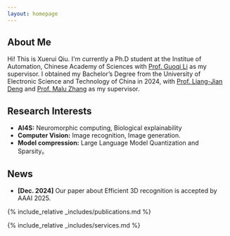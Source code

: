 ```yaml
---
layout: homepage
---
```


## About Me

Hi! This is Xuerui Qiu. I'm currently a  Ph.D student at the Institue of Automation, Chinese Academy of Sciences with [Prof. Guoqi Li](https://casialiguoqi.github.io/) as my supervisor. I obtained my Bachelor’s Degree from the University of Electronic Science and Technology of China in 2024, with [Prof. Liang-Jian Deng](https://liangjiandeng.github.io/) and [Prof. Malu Zhang](https://www.scse.uestc.edu.cn/info/1081/12350.htm) as my supervisor. 

## Research Interests
- **AI4S:** Neuromorphic computing, Biological explainability
- **Computer Vision:** Image recognition, Image generation.
- **Model compression:** Large Language Model Quantization and Sparsity。

## News

- **[Dec. 2024]** Our paper about Efficient 3D recognition is accepted by AAAI 2025.


{% include_relative _includes/publications.md %}

{% include_relative _includes/services.md %}
